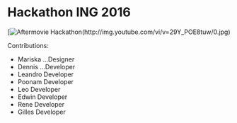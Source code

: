 # Hackathon ING 2016

[![Aftermovie Hackathon(http://img.youtube.com/vi/v=29Y_POE8tuw/0.jpg)](https://www.youtube.com/watch?v=29Y_POE8tuw)

Contributions: 

+ Mariska ...Designer
+ Dennis ...Developer
+ Leandro Developer
+ Poonam Developer
+ Leo Developer
+ Edwin Developer
+ Rene Developer
+ Gilles Developer
